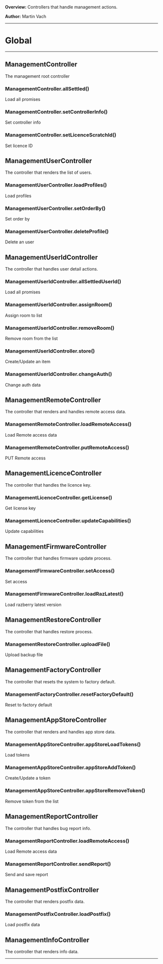 **Overview:** Controllers that handle management actions.



**Author:** Martin Vach




* * *

# Global





* * *

## ManagementController
The management root controller

### ManagementController.allSettled() 

Load all promises


### ManagementController.setControllerInfo() 

Set controller info


### ManagementController.setLicenceScratchId() 

Set licence ID



## ManagementUserController
The controller that renders the list of users.

### ManagementUserController.loadProfiles() 

Load profiles


### ManagementUserController.setOrderBy() 

Set order by


### ManagementUserController.deleteProfile() 

Delete an user



## ManagementUserIdController
The controller that handles user detail actions.

### ManagementUserIdController.allSettledUserId() 

Load all promises


### ManagementUserIdController.assignRoom() 

Assign room to list


### ManagementUserIdController.removeRoom() 

Remove room from the list


### ManagementUserIdController.store() 

Create/Update an item


### ManagementUserIdController.changeAuth() 

Change auth data



## ManagementRemoteController
The controller that renders and handles remote access data.

### ManagementRemoteController.loadRemoteAccess() 

Load Remote access data


### ManagementRemoteController.putRemoteAccess() 

PUT Remote access



## ManagementLicenceController
The controller that handles the licence key.

### ManagementLicenceController.getLicense() 

Get license key


### ManagementLicenceController.updateCapabilities() 

Update capabilities



## ManagementFirmwareController
The controller that handles firmware update process.

### ManagementFirmwareController.setAccess() 

Set access


### ManagementFirmwareController.loadRazLatest() 

Load razberry latest version



## ManagementRestoreController
The controller that handles restore process.

### ManagementRestoreController.uploadFile() 

Upload backup file



## ManagementFactoryController
The controller that resets the system to factory default.

### ManagementFactoryController.resetFactoryDefault() 

Reset to factory default



## ManagementAppStoreController
The controller that renders and handles app store data.

### ManagementAppStoreController.appStoreLoadTokens() 

Load tokens


### ManagementAppStoreController.appStoreAddToken() 

Create/Update a token


### ManagementAppStoreController.appStoreRemoveToken() 

Remove token from the list



## ManagementReportController
The controller that handles bug report info.

### ManagementReportController.loadRemoteAccess() 

Load Remote access data


### ManagementReportController.sendReport() 

Send and save report



## ManagementPostfixController
The controller that renders postfix data.

### ManagementPostfixController.loadPostfix() 

Load postfix data



## ManagementInfoController
The controller that renders info data.



* * *
